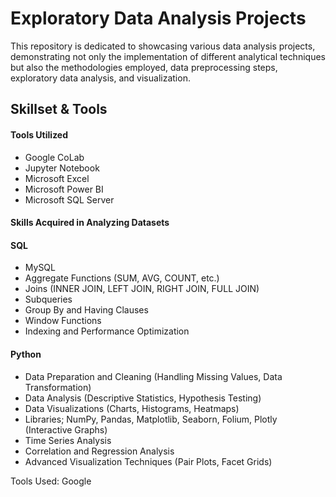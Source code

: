 # Exploratory Data Analysis Projects
This repository is dedicated to showcasing various data analysis projects, demonstrating not only the implementation of different analytical techniques but also the methodologies employed, data preprocessing steps, exploratory data analysis, and visualization.

## Skillset & Tools

#### Tools Utilized
- Google CoLab
- Jupyter Notebook
- Microsoft Excel
- Microsoft Power BI
- Microsoft SQL Server

#### Skills Acquired in Analyzing Datasets

#### SQL
- MySQL
- Aggregate Functions (SUM, AVG, COUNT, etc.)
- Joins (INNER JOIN, LEFT JOIN, RIGHT JOIN, FULL JOIN)
- Subqueries
- Group By and Having Clauses
- Window Functions
- Indexing and Performance Optimization

#### Python
- Data Preparation and Cleaning (Handling Missing Values, Data Transformation)
- Data Analysis (Descriptive Statistics, Hypothesis Testing)
- Data Visualizations (Charts, Histograms, Heatmaps)
- Libraries; NumPy, Pandas, Matplotlib, Seaborn, Folium, Plotly (Interactive Graphs)
- Time Series Analysis
- Correlation and Regression Analysis
- Advanced Visualization Techniques (Pair Plots, Facet Grids)
<p>Tools Used: Google

